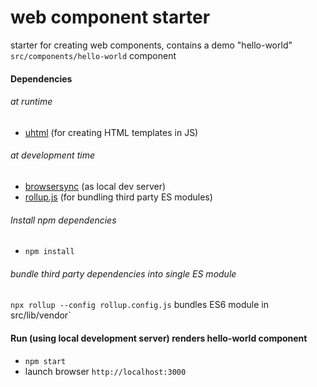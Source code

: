 # web component starter
starter for creating web components, 
contains a demo "hello-world" `src/components/hello-world` component

#### Dependencies

###### at runtime

- [uhtml](https://github.com/WebReflection/uhtml) (for creating HTML templates in JS)

###### at development time
- [browsersync](https://browsersync.io/) (as local dev server)
- [rollup.js](https://rollupjs.org/) (for bundling third party ES modules)


###### Install npm dependencies
- `npm install`

###### bundle third party dependencies into single ES module
`npx rollup --config rollup.config.js` bundles ES6 module in src/lib/vendor`

#### Run (using local development server) renders hello-world component
- `npm start`
- launch browser `http://localhost:3000`
